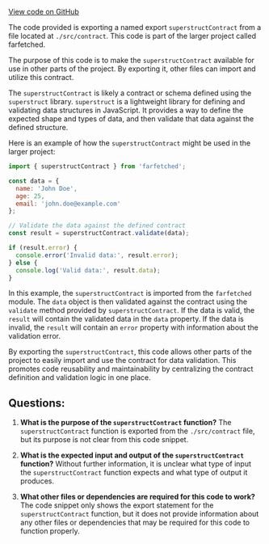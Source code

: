 [View code on GitHub](https://github.com/igorkamyshev/farfetched/packages/superstruct/index.ts)

The code provided is exporting a named export `superstructContract` from a file located at `./src/contract`. This code is part of the larger project called farfetched.

The purpose of this code is to make the `superstructContract` available for use in other parts of the project. By exporting it, other files can import and utilize this contract.

The `superstructContract` is likely a contract or schema defined using the `superstruct` library. `superstruct` is a lightweight library for defining and validating data structures in JavaScript. It provides a way to define the expected shape and types of data, and then validate that data against the defined structure.

Here is an example of how the `superstructContract` might be used in the larger project:

```javascript
import { superstructContract } from 'farfetched';

const data = {
  name: 'John Doe',
  age: 25,
  email: 'john.doe@example.com'
};

// Validate the data against the defined contract
const result = superstructContract.validate(data);

if (result.error) {
  console.error('Invalid data:', result.error);
} else {
  console.log('Valid data:', result.data);
}
```

In this example, the `superstructContract` is imported from the `farfetched` module. The `data` object is then validated against the contract using the `validate` method provided by `superstructContract`. If the data is valid, the `result` will contain the validated data in the `data` property. If the data is invalid, the `result` will contain an `error` property with information about the validation error.

By exporting the `superstructContract`, this code allows other parts of the project to easily import and use the contract for data validation. This promotes code reusability and maintainability by centralizing the contract definition and validation logic in one place.
## Questions: 
 1. **What is the purpose of the `superstructContract` function?**
The `superstructContract` function is exported from the `./src/contract` file, but its purpose is not clear from this code snippet. 

2. **What is the expected input and output of the `superstructContract` function?**
Without further information, it is unclear what type of input the `superstructContract` function expects and what type of output it produces.

3. **What other files or dependencies are required for this code to work?**
The code snippet only shows the export statement for the `superstructContract` function, but it does not provide information about any other files or dependencies that may be required for this code to function properly.